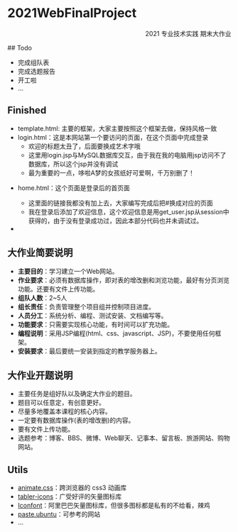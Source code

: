 # 2021WebFinalProject
<p align="right">2021 专业技术实践 期末大作业</p>
## Todo

- 完成组队表
- 完成选题报告
- 开工啦
- ...

## Finished

- template.html: 主要的框架，大家主要按照这个框架去做，保持风格一致
- login.html：这是本网站第一个要访问的页面，在这个页面中完成登录
  - 欢迎的标题太丑了，后面要换成艺术字哦
  - 这里用login.jsp与MySQL数据库交互，由于我在我的电脑用jsp访问不了数据库，所以这个jsp并没有调试
  - 最为重要的一点，哆啦A梦的女孩纸好可爱啊，千万别删了！

* home.html：这个页面是登录后的首页面
  * 这里面的链接我都没有加上去，大家编写完成后把#换成对应的页面
  * 我在登录后添加了欢迎信息，这个欢迎信息是用get_user.jsp从session中获得的，由于没有登录成功过，因此本部分代码也并未调试过。

* 

## 大作业简要说明

- **主要目的**：学习建立一个Web网站。
- **作业要求**：必须有数据库操作，即对表的增改删和浏览功能，最好有分页浏览功能。还要有文件上传功能。
- **组队人数**：2~5人
- **组长责任**：负责管理整个项目组并控制项目进度。
- **人员分工**：系统分析、编程、测试安装、文档编写等。
- **功能要求**：只需要实现核心功能，有时间可以扩充功能。
- **编程说明**：采用JSP编程(html、css、javascript、JSP)，不要使用任何框架。
- **安装要求**：最后要统一安装到指定的教学服务器上。

## 大作业开题说明

- 主要任务是组好队以及确定大作业的题目。
- 题目可以任意定，有创意更好。
- 尽量多地覆盖本课程的核心内容。
- 一定要有数据库操作(表的增改删)的内容。
- 要有文件上传功能。
- 选题参考：博客、BBS、微博、Web聊天、记事本、留言板、旅游网站、购物网站。

##  Utils

- [animate.css](https://github.com/animate-css/animate.css)：跨浏览器的 css3 动画库
- [tabler-icons](https://github.com/tabler/tabler-icons)：广受好评的矢量图标库
- [Iconfont](https://www.iconfont.cn/)：阿里巴巴矢量图标库，但很多图标都是私有的不给看，辣鸡
- [paste.ubuntu](https://paste.ubuntu.com/)：可参考的网站
- ...